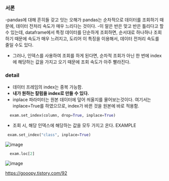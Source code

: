 ### 서론
-pandas에 대해 흔히들 갖고 잇는 오해가 pandas는 순차적으로 데이터를 조회하기 때문에, 데이터 전처리 속도가 매우 느리다는 것이다.
-이 말은 반은 맞고 반은 틀리다고 할 수 있는데, dataframe에서 특정 데이터를 단순하게 조회하면, 순서대로 하나하나 조회하기 때문에 속도가 매우 느려지고, 도리어 이 특징을 이용해서, 데이터 전처리 속도를 줄일 수도 있다.

- 그러나, 인덱스를 사용하여 조회를 하게 된다면, 순차적 조회가 아닌 한 번에 index에 해당하는 값을 가지고 오기 때문에 조회 속도가 아주 빨라진다.

### detail
- 데이터 프레임의 index는 중복 가능함.
- **내가 원하는 칼럼을 index로 만들 수 있다.**
- inplace 파라미터는 원본 데이터에 덮어 씌울지를 물어보는것이다. 여기서는 inplace=True를 하였으므로, index가 바뀐 것을 원본에 바로 적용함.

```python
  exam.set_index(column, drop=True, inplace=True)
```

- 조회 시, 해당 인덱스에 해당하는 값을 모두 가지고 온다.
EXAMPLE
```python
 exam.set_index("class", inplace=True)
```
![image](https://user-images.githubusercontent.com/15938354/228199098-119e4703-e49c-4a78-ab3f-0a449cdc018c.png)



```python
  exam.loc[2]
```

![image](https://user-images.githubusercontent.com/15938354/228198842-0de0cd9e-33e7-43d8-b430-07fab794dae0.png)


https://gooopy.tistory.com/92
